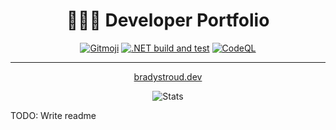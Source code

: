 <div align="center">

 # 👨🏻‍💻 Developer Portfolio
  
[![Gitmoji](https://img.shields.io/badge/gitmoji-%20😜%20😍-FFDD67.svg?style=flat-square)](https://gitmoji.dev)
[![.NET build and test](https://github.com/bradystroud/portfolio/actions/workflows/dotnet-build-and-test.yml/badge.svg)](https://github.com/bradystroud/portfolio/actions/workflows/dotnet-build-and-test.yml)
[![CodeQL](https://github.com/bradystroud/portfolio/actions/workflows/codeql-analysis.yml/badge.svg)](https://github.com/bradystroud/portfolio/actions/workflows/codeql-analysis.yml)

 
 ---
  
[bradystroud.dev](bradystroud.dev)  
  
![Stats](https://repobeats.axiom.co/api/embed/0e6c3202ac539e87afda69bc4fed075b256f6818.svg "Repobeats analytics image")
 </div>




TODO: Write readme
